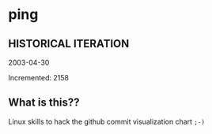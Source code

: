 # ping

## HISTORICAL ITERATION
2003-04-30

Incremented: 2158

## What is this?? 
Linux skills to hack the github commit visualization chart `;-)`
